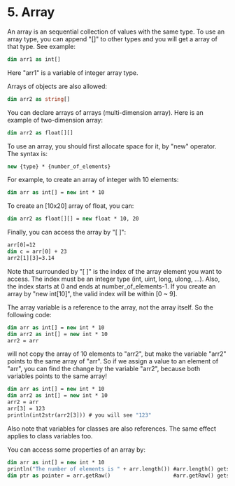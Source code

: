# 5. Array

An array is an sequential collection of values with the same type. To use an array type, you can append "[]" to other types and you will get a array of that type. See example:

```vb
dim arr1 as int[]
```

Here "arr1" is a variable of integer array type.

Arrays of objects are also allowed:

```vb
dim arr2 as string[]
``` 

You can declare arrays of arrays (multi-dimension array). Here is an example of two-dimension array:

```vb
dim arr2 as float[][]
```

To use an array, you should first allocate space for it, by "new" operator. The syntax is:

```vb
new {type} * {number_of_elements} 
```

For example, to create an array of integer with 10 elements:

```vb
dim arr as int[] = new int * 10
```

To create an [10x20] array of float, you can:

```vb
dim arr2 as float[][] = new float * 10, 20
```

Finally, you can access the array by "[ ]":

```vb
arr[0]=12
dim c = arr[0] + 23
arr2[1][3]=3.14
```

Note that surrounded by "[ ]" is the index of the array element you want to access. The index must be an integer type (int, uint, long, ulong, ...). Also, the index starts at 0 and ends at number_of_elements-1. If you create an array by "new int[10]", the valid index will be within [0 ~ 9].

The array variable is a reference to the array, not the array itself. So the following code:

```vb
dim arr as int[] = new int * 10
dim arr2 as int[] = new int * 10
arr2 = arr
```

will not copy the array of 10 elements to "arr2", but make the variable "arr2" points to the same array of "arr". So if we assign a value to an element of "arr", you can find the change by the variable "arr2", because both variables points to the same array!

```vb
dim arr as int[] = new int * 10
dim arr2 as int[] = new int * 10
arr2 = arr
arr[3] = 123
println(int2str(arr2[3])) # you will see "123"
```

Also note that variables for classes are also references. The same effect applies to class variables too.

You can access some properties of an array by:

```vb
dim arr as int[] = new int * 10
println("The number of elements is " + arr.length()) #arr.length() gets the # of elements
dim ptr as pointer = arr.getRaw()                    #arr.getRaw() gets the native pointer of the array
```
